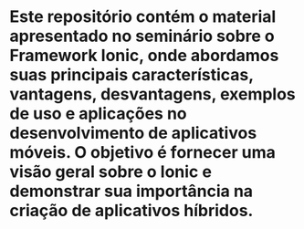 # Este repositório contém o material apresentado no seminário sobre o Framework Ionic, onde abordamos suas principais características, vantagens, desvantagens, exemplos de uso e aplicações no desenvolvimento de aplicativos móveis. O objetivo é fornecer uma visão geral sobre o Ionic e demonstrar sua importância na criação de aplicativos híbridos.
